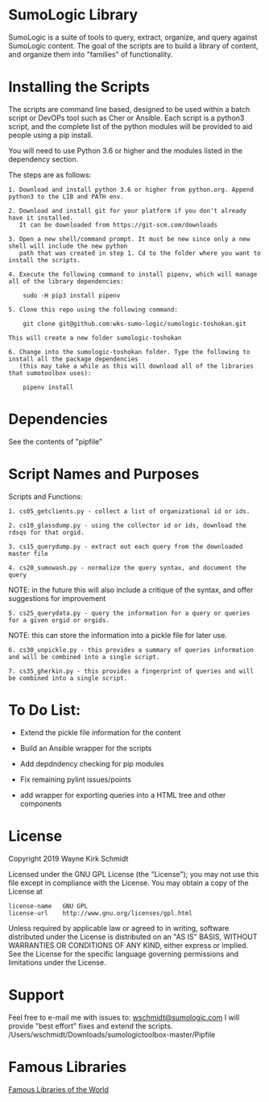 SumoLogic Library
=================

SumoLogic is a suite of tools to query, extract, organize, and query against SumoLogic content.
The goal of the scripts are to build a library of content, and organize them into "families" of functionality.

Installing the Scripts
=======================

The scripts are command line based, designed to be used within a batch script or DevOPs tool such as Cher or Ansible.
Each script is a python3 script, and the complete list of the python modules will be provided to aid people using a pip install.

You will need to use Python 3.6 or higher and the modules listed in the dependency section.  

The steps are as follows: 

    1. Download and install python 3.6 or higher from python.org. Append python3 to the LIB and PATH env.

    2. Download and install git for your platform if you don't already have it installed.
       It can be downloaded from https://git-scm.com/downloads
    
    3. Open a new shell/command prompt. It must be new since only a new shell will include the new python 
       path that was created in step 1. Cd to the folder where you want to install the scripts.
    
    4. Execute the following command to install pipenv, which will manage all of the library dependencies:
    
        sudo -H pip3 install pipenv 
 
    5. Clone this repo using the following command:
    
        git clone git@github.com:wks-sumo-logic/sumologic-toshokan.git

    This will create a new folder sumologic-toshokan
    
    6. Change into the sumologic-toshokan folder. Type the following to install all the package dependencies 
       (this may take a while as this will download all of the libraries that sumotoolbox uses):

        pipenv install
        
Dependencies
============

See the contents of "pipfile"

Script Names and Purposes
=========================

Scripts and Functions:

    1. cs05_getclients.py - collect a list of organizational id or ids.

    2. cs10_glassdump.py - using the collector id or ids, download the rdsqs for that orgid.

    3. cs15_querydump.py - extract out each query from the downloaded master file

    4. cs20_sumowash.py - normalize the query syntax, and document the query

NOTE: in the future this will also include a critique of the syntax, and offer suggestions for improvement

    5. cs25_querydata.py - query the information for a query or queries for a given orgid or orgids.

NOTE: this can store the information into a pickle file for later use.

    6. cs30_unpickle.py - this provides a summary of queries information and will be combined into a single script.

    7. cs35_gherkin.py - this provides a fingerprint of queries and will be combined into a single script.
        
To Do List:
===========

* Extend the pickle file information for the content

* Build an Ansible wrapper for the scripts

* Add depdndency checking for pip modules

* Fix remaining pylint issues/points

* add wrapper for exporting queries into a HTML tree and other components

License
=======

Copyright 2019 Wayne Kirk Schmidt

Licensed under the GNU GPL License (the "License");
you may not use this file except in compliance with the License.
You may obtain a copy of the License at

    license-name   GNU GPL
    license-url    http://www.gnu.org/licenses/gpl.html

Unless required by applicable law or agreed to in writing, software
distributed under the License is distributed on an "AS IS" BASIS,
WITHOUT WARRANTIES OR CONDITIONS OF ANY KIND, either express or implied.
See the License for the specific language governing permissions and
limitations under the License.

Support
=======

Feel free to e-mail me with issues to: wschmidt@sumologic.com
I will provide "best effort" fixes and extend the scripts.
/Users/wschmidt/Downloads/sumologictoolbox-master/Pipfile

Famous Libraries
================

[Famous Libraries of the World](http://www.mastersinlibraryscience.net/25-most-famous-libraries-of-the-world/)


